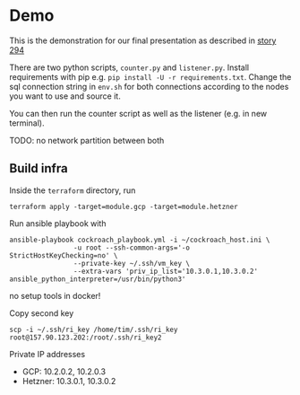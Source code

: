 # Demo 

This is the demonstration for our final presentation as described in [story
294](https://app.clubhouse.io/thinkdeep/story/294/create-a-scenario-story-for-the-final-demonstration-that-includes-the-use-of-the-database-in-an-easy-and-understandable-way)

There are two python scripts, `counter.py` and `listener.py`.  Install requirements with pip e.g.
`pip install -U -r requirements.txt`. Change the sql connection string in `env.sh` 
for both connections according to the nodes you want to use and source it.

You can then run the counter script as well as the listener (e.g. in new terminal).

TODO: no network partition between both 

## Build infra

Inside the `terraform` directory, run
```
terraform apply -target=module.gcp -target=module.hetzner
```

Run ansible playbook with
```
ansible-playbook cockroach_playbook.yml -i ~/cockroach_host.ini \
                -u root --ssh-common-args='-o StrictHostKeyChecking=no' \
                --private-key ~/.ssh/vm_key \
                --extra-vars 'priv_ip_list='10.3.0.1,10.3.0.2' ansible_python_interpreter=/usr/bin/python3'
```
no setup tools in docker!

Copy second key
```
scp -i ~/.ssh/ri_key /home/tim/.ssh/ri_key root@157.90.123.202:/root/.ssh/ri_key2
```

Private IP addresses
* GCP: 10.2.0.2, 10.2.0.3
* Hetzner: 10.3.0.1, 10.3.0.2

